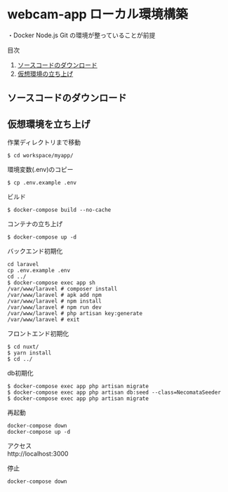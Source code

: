 # webcam-app ローカル環境構築

・Docker Node.js Git の環境が整っていることが前提

目次

1. [ソースコードのダウンロード](#dl)
1. [仮想環境の立ち上げ](#build)

<a id="dl"></a>

## ソースコードのダウンロード

<a id="build"></a>

## 仮想環境を立ち上げ
作業ディレクトリまで移動
```
$ cd workspace/myapp/
```
環境変数(.env)のコピー
```
$ cp .env.example .env
```
ビルド
```
$ docker-compose build --no-cache
```
コンテナの立ち上げ
```
$ docker-compose up -d
```
バックエンド初期化
```
cd laravel
cp .env.example .env
cd ../
$ docker-compose exec app sh
/var/www/laravel # composer install
/var/www/laravel # apk add npm
/var/www/laravel # npm install
/var/www/laravel # npm run dev
/var/www/laravel # php artisan key:generate
/var/www/laravel # exit
```
フロントエンド初期化
```
$ cd nuxt/
$ yarn install
$ cd ../
```
db初期化
```
$ docker-compose exec app php artisan migrate
$ docker-compose exec app php artisan db:seed --class=NecomataSeeder
$ docker-compose exec app php artisan migrate
```
再起動
```
docker-compose down
docker-compose up -d
```
アクセス  
http://localhost:3000  

停止
```
docker-compose down
```